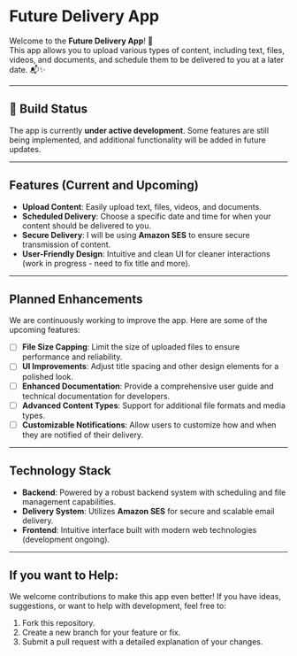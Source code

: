 # Future Delivery App

Welcome to the **Future Delivery App**! 🚀  
This app allows you to upload various types of content, including text, files, videos, and documents, and schedule them to be delivered to you at a later date. 📬✨  

---

## 🚧 Build Status  
The app is currently **under active development**. Some features are still being implemented, and additional functionality will be added in future updates.

---

## Features (Current and Upcoming)  
- **Upload Content**: Easily upload text, files, videos, and documents.  
- **Scheduled Delivery**: Choose a specific date and time for when your content should be delivered to you.  
- **Secure Delivery**: I will be using **Amazon SES** to ensure secure transmission of content.  
- **User-Friendly Design**: Intuitive and clean UI for cleaner interactions (work in progress - need to fix title and more).  

---

## Planned Enhancements  
We are continuously working to improve the app. Here are some of the upcoming features:  
- [ ] **File Size Capping**: Limit the size of uploaded files to ensure performance and reliability.  
- [ ] **UI Improvements**: Adjust title spacing and other design elements for a polished look.  
- [ ] **Enhanced Documentation**: Provide a comprehensive user guide and technical documentation for developers.  
- [ ] **Advanced Content Types**: Support for additional file formats and media types.  
- [ ] **Customizable Notifications**: Allow users to customize how and when they are notified of their delivery.  

---

## Technology Stack  
- **Backend**: Powered by a robust backend system with scheduling and file management capabilities.  
- **Delivery System**: Utilizes **Amazon SES** for secure and scalable email delivery.  
- **Frontend**: Intuitive interface built with modern web technologies (development ongoing).  

---

## If you want to Help:
We welcome contributions to make this app even better! If you have ideas, suggestions, or want to help with development, feel free to:  
1. Fork this repository.  
2. Create a new branch for your feature or fix.  
3. Submit a pull request with a detailed explanation of your changes.  
